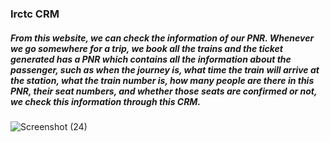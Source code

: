 <h3>Irctc CRM</h3>
<h5>From this website, we can check the information of our PNR. Whenever we go somewhere for a trip, we book all the trains and the ticket generated has a PNR which contains all the information about the passenger, such as when the journey is, what time the train will arrive at the station, what the train number is, how many people are there in this PNR, their seat numbers, and whether those seats are confirmed or not, we check this information through this CRM.</h5>

![Screenshot (24)](https://github.com/user-attachments/assets/34bc3513-057b-4c39-806d-8778ac1902cb)
